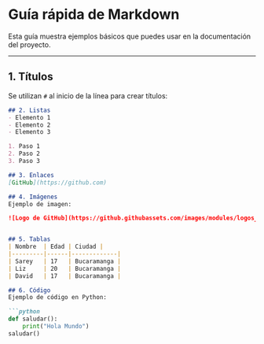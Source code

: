 # Guía rápida de Markdown

Esta guía muestra ejemplos básicos que puedes usar en la documentación del proyecto.

---

## 1. Títulos
Se utilizan `#` al inicio de la línea para crear títulos:

```markdown
## 2. Listas
- Elemento 1
- Elemento 2
- Elemento 3

1. Paso 1
2. Paso 2
3. Paso 3

## 3. Enlaces
[GitHub](https://github.com)

## 4. Imágenes
Ejemplo de imagen:

![Logo de GitHub](https://github.githubassets.com/images/modules/logos_page/GitHub-Mark.png)


## 5. Tablas
| Nombre  | Edad | Ciudad |
|---------|------|-------------|
| Sarey   | 17   | Bucaramanga |
| Liz     | 20   | Bucaramanga |
| David   | 17   | Bucaramanga |

## 6. Código
Ejemplo de código en Python:

```python
def saludar():
    print("Hola Mundo")
saludar()


